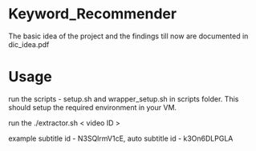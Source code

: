 # Keyword_Recommender

The basic idea of the project and the findings till now are documented in dic_idea.pdf


# Usage 
run the scripts - setup.sh and wrapper_setup.sh in scripts folder.
This should setup the required environment in your VM.

run the ./extractor.sh < video ID >

example subtitle id - N3SQlrmV1cE, auto subtitle id - k3On6DLPGLA
